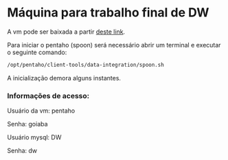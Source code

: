 # Máquina para trabalho final de DW

A vm pode ser baixada a partir [deste link](https://drive.google.com/open?id=1Yho8f5ECT7EDsWd8zO6ZkUOFtAx0YnkW).  

Para iniciar o pentaho (spoon) será necessário abrir um terminal e executar o seguinte comando:

```bash
/opt/pentaho/client-tools/data-integration/spoon.sh
```

A inicialização demora alguns instantes.  

### Informações de acesso:

Usuário da vm: pentaho

Senha: goiaba

Usuário mysql: DW

Senha: dw

 
